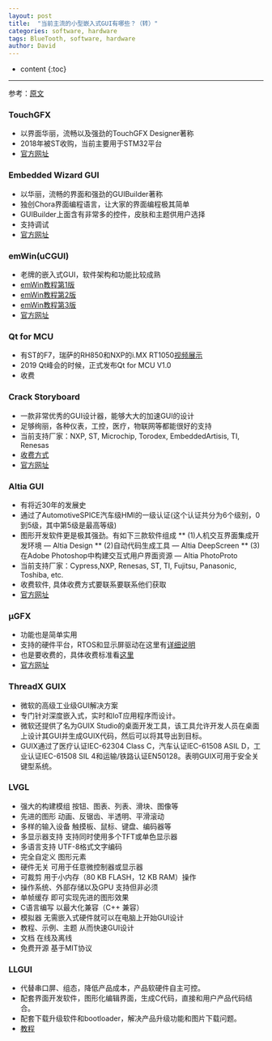```yaml
---
layout: post
title:  "当前主流的小型嵌入式GUI有哪些？（转）"
categories: software, hardware
tags: BlueTooth, software, hardware
author: David
---
```


* content
{:toc}

---

参考：[原文](https://mp.weixin.qq.com/s/mnY93O0nEtCNX0gGhpVwgw)


### TouchGFX
* 以界面华丽，流畅以及强劲的TouchGFX Designer著称
* 2018年被ST收购，当前主要用于STM32平台
* [官方网址](https://www.touchgfx.com/)

### Embedded Wizard GUI
* 以华丽，流畅的界面和强劲的GUIBuilder著称
* 独创Chora界面编程语言，让大家的界面编程极其简单
* GUIBuilder上面含有非常多的控件，皮肤和主题供用户选择
* 支持调试
* [官方网址](http://www.embedded-wizard.de/)


### emWin(uCGUI)
* 老牌的嵌入式GUI，软件架构和功能比较成熟
* [emWin教程第1版](http://www.armbbs.cn/forum.php?mod=viewthread&tid=2932)
* [emWin教程第2版](http://www.armbbs.cn/forum.php?mod=viewthread&tid=19834)
* [emWin教程第3版](http://www.armbbs.cn/forum.php?mod=viewthread&tid=98429)
* [官方网址](https://www.segger.com/products/user-interface/emwin/)


### Qt for MCU
* 有ST的F7，瑞萨的RH850和NXP的i.MX RT1050[视频展示](http://www.armbbs.cn/forum.php?mod=viewthread&tid=95912)
* 2019 Qt峰会的时候，正式发布Qt for MCU V1.0
* 收费

### Crack Storyboard
* 一款非常优秀的GUI设计器，能够大大的加速GUI的设计
* 足够绚丽，各种仪表，工控，医疗，物联网等都能很好的支持
* 当前支持厂家：NXP, ST, Microchip, Torodex, EmbeddedArtisis, TI, Renesas
* [收费方式](https://www.cranksoftware.com/storyboard-pricing-licensing)
* [官方网址](https://www.cranksoftware.com/)
  
### Altia GUI
* 有将近30年的发展史
* 通过了AutomotiveSPICE汽车级HMI的一级认证(这个认证共分为6个级别，0到5级，其中第5级是最高等级)
* 图形开发软件更是极其强劲。有如下三款软件组成
** (1)人机交互界面集成开发环境 — Altia Design
** (2)自动代码生成工具 — Altia DeepScreen
** (3)在Adobe Photoshop中构建交互式用户界面资源 — Altia PhotoProto
* 当前支持厂家：Cypress,NXP, Renesas, ST, TI, Fujitsu, Panasonic, Toshiba, etc.
* 收费软件, 具体收费方式要联系要联系他们获取
* [官方网址](https://www.altia.com/)
  
### μGFX
* 功能也是简单实用
* 支持的硬件平台，RTOS和显示屏驱动在这里有[详细说明](http://www.ugfx.org/platforms.html)
* 也是要收费的，具体收费标准看[这里](http://www.ugfx.org/pricing.html)
* [官方网址](http://www.ugfx.org/)
  
  
### ThreadX GUIX
* 微软的高级工业级GUI解决方案
* 专门针对深度嵌入式，实时和IoT应用程序而设计。
* 微软还提供了名为GUIX Studio的桌面开发工具，该工具允许开发人员在桌面上设计其GUI并生成GUIX代码，然后可以将其导出到目标。
* GUIX通过了医疗认证IEC-62304 Class C，汽车认证IEC-61508 ASIL D，工业认证IEC-61508 SIL 4和运输/铁路认证EN50128。表明GUIX可用于安全关键型系统。
  
### LVGL
* 强大的构建模组 按钮、图表、列表、滑块、图像等
* 先进的图形 动画、反锯齿、半透明、平滑滚动
* 多样的输入设备 触摸板、鼠标、键盘、编码器等
* 多显示器支持 支持同时使用多个TFT或单色显示器
* 多语言支持 UTF-8格式文字编码
* 完全自定义 图形元素
* 硬件无关 可用于任意微控制器或显示器
* 可裁剪 用于小内存（80 KB FLASH，12 KB RAM）操作
* 操作系统、外部存储以及GPU 支持但非必须
* 单帧缓存 即可实现先进的图形效果
* C语言编写 以最大化兼容（C++ 兼容）
* 模拟器 无需嵌入式硬件就可以在电脑上开始GUI设计
* 教程、示例、主题 从而快速GUI设计
* 文档 在线及离线
* 免费开源 基于MIT协议

### LLGUI
* 代替串口屏、组态，降低产品成本，产品软硬件自主可控。
* 配套界面开发软件，图形化编辑界面，生成C代码，直接和用户产品代码结合。
* 配套下载升级软件和bootloader，解决产品升级功能和图片下载问题。
* [教程](https://www.yuque.com/books/share/3317aaa7-f47f-4bfd-a4c2-7e64e7f1c4be?#)




